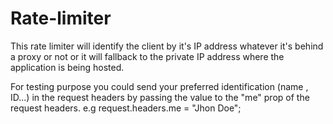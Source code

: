 # Rate-limiter

This rate limiter will identify the client by it's IP address whatever it's behind a proxy or not or it will fallback to the private IP address where the application is being hosted.

For testing purpose you could send your preferred identification (name , ID...) in the request headers by passing the value to the "me" prop of the request headers.
e.g
request.headers.me = "Jhon Doe";
